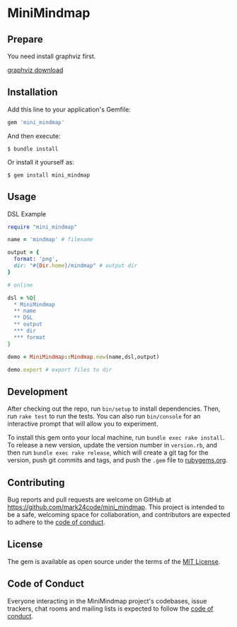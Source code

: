 # MiniMindmap

## Prepare

You need install graphviz first.

[graphviz download](http://www.graphviz.org/download/)

## Installation

Add this line to your application's Gemfile:

```ruby
gem 'mini_mindmap'
```

And then execute:

    $ bundle install

Or install it yourself as:

    $ gem install mini_mindmap

## Usage

DSL Example

```ruby
require "mini_mindmap"

name = 'mindmap' # filename

output = {
  format: 'png',
  dir: "#{Dir.home}/mindmap" # output dir
}

# online

dsl = %Q{
  * MiniMindmap
  ** name
  ** DSL
  ** output
  *** dir
  *** format
}

demo = MiniMindmap::Mindmap.new(name,dsl,output)

demo.export # export files to dir

```
## Development

After checking out the repo, run `bin/setup` to install dependencies. Then, run `rake test` to run the tests. You can also run `bin/console` for an interactive prompt that will allow you to experiment.

To install this gem onto your local machine, run `bundle exec rake install`. To release a new version, update the version number in `version.rb`, and then run `bundle exec rake release`, which will create a git tag for the version, push git commits and tags, and push the `.gem` file to [rubygems.org](https://rubygems.org).

## Contributing

Bug reports and pull requests are welcome on GitHub at https://github.com/mark24code/mini_mindmap. This project is intended to be a safe, welcoming space for collaboration, and contributors are expected to adhere to the [code of conduct](https://github.com/mark24code/mini_mindmap/blob/master/CODE_OF_CONDUCT.md).


## License

The gem is available as open source under the terms of the [MIT License](https://opensource.org/licenses/MIT).

## Code of Conduct

Everyone interacting in the MiniMindmap project's codebases, issue trackers, chat rooms and mailing lists is expected to follow the [code of conduct](https://github.com/mark24code/mini_mindmap/blob/master/CODE_OF_CONDUCT.md).
